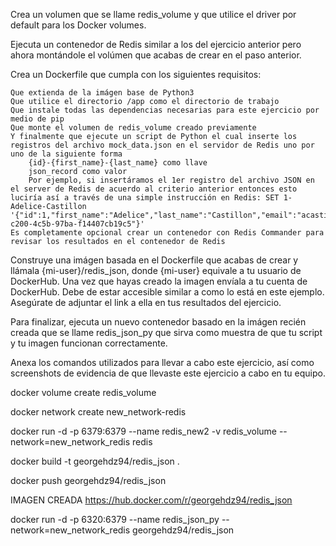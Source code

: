 Crea un volumen que se llame redis_volume y que utilice el driver por default para los Docker volumes.

Ejecuta un contenedor de Redis similar a los del ejercicio anterior pero ahora montándole el volúmen que acabas de crear en el paso anterior.

Crea un Dockerfile que cumpla con los siguientes requisitos:

    Que extienda de la imágen base de Python3
    Que utilice el directorio /app como el directorio de trabajo
    Que instale todas las dependencias necesarias para este ejercicio por medio de pip
    Que monte el volumen de redis_volume creado previamente
    Y finalmente que ejecute un script de Python el cual inserte los registros del archivo mock_data.json en el servidor de Redis uno por uno de la siguiente forma
        {id}-{first_name}-{last_name} como llave
        json_record como valor
        Por ejemplo, si insertáramos el 1er registro del archivo JSON en el server de Redis de acuerdo al criterio anterior entonces esto luciría así a través de una simple instrucción en Redis: SET 1-Adelice-Castillon '{"id":1,"first_name":"Adelice","last_name":"Castillon","email":"acastillon0@intel.com","gender":"Male","ip_address":"110.188.66.73","school_number":"ca2bae7e-c200-4c5b-97ba-f14407cb19c5"}'
    Es completamente opcional crear un contenedor con Redis Commander para revisar los resultados en el contenedor de Redis

Construye una imágen basada en el Dockerfile que acabas de crear y llámala {mi-user}/redis_json, donde {mi-user} equivale a tu usuario de DockerHub. Una vez que hayas creado la imagen envíala a tu cuenta de DockerHub. Debe de estar accesible similar a como lo está en este ejemplo. Asegúrate de adjuntar el link a ella en tus resultados del ejercicio.

Para finalizar, ejecuta un nuevo contenedor basado en la imágen recién creada que se llame redis_json_py que sirva como muestra de que tu script y tu imagen funcionan correctamente.

Anexa los comandos utilizados para llevar a cabo este ejercicio, así como screenshots de evidencia de que llevaste este ejercicio a cabo en tu equipo.



docker volume create redis_volume  

docker network create new_network-redis

docker run -d -p 6379:6379 --name redis_new2 -v redis_volume --network=new_network_redis redis

docker build -t georgehdz94/redis_json .

docker push georgehdz94/redis_json

IMAGEN CREADA
https://hub.docker.com/r/georgehdz94/redis_json


docker run -d -p 6320:6379 --name redis_json_py --network=new_network_redis georgehdz94/redis_json

 